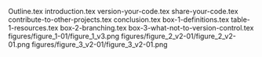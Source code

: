 Outline.tex
introduction.tex
version-your-code.tex
share-your-code.tex
contribute-to-other-projects.tex
conclusion.tex
box-1-definitions.tex
table-1-resources.tex
box-2-branching.tex
box-3-what-not-to-version-control.tex
figures/figure_1-01/figure_1_v3.png
figures/figure_2_v2-01/figure_2_v2-01.png
figures/figure_3_v2-01/figure_3_v2-01.png
